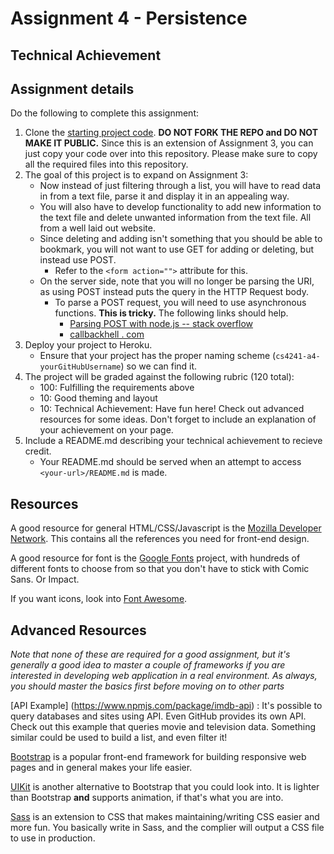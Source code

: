 Assignment 4 - Persistence
===

Technical Achievement 
---


Assignment details
---

Do the following to complete this assignment:

1. Clone the [starting project code](https://github.com/cs4241-16b/A4-Persistence). **DO NOT FORK THE REPO and DO NOT MAKE IT PUBLIC.** Since this is an extension of Assignment 3, you can just copy your code over into this repository. Please make sure to copy all the required files into this repository. 
2. The goal of this project is to expand on Assignment 3: 
	* Now instead of just filtering through a list, you will have to read data in from a text file, parse it and display it in an appealing way. 
	* You will also have to develop functionality to add new information to the text file and delete unwanted information from the text file. All from a well laid out website. 
	* Since deleting and adding isn't something that you should be able to bookmark, you will not want to use GET for adding or deleting, but instead use POST.
		* Refer to the `<form action="">` attribute for this.
	* On the server side, note that you will no longer be parsing the URI, as using POST instead puts the query in the HTTP Request body. 
		* To parse a POST request, you will need to use asynchronous functions. **This is tricky.** The following links should help.
			* [Parsing POST with node.js -- stack overflow](http://stackoverflow.com/a/8640308/2405902)
			* [callbackhell . com](http://callbackhell.com/)
3. Deploy your project to Heroku.
	* Ensure that your project has the proper naming scheme (`cs4241-a4-yourGitHubUsername`) so we can find it.
4. The project will be graded against the following rubric (120 total):
	* 100: Fulfilling the requirements above
	* 10: Good theming and layout
	* 10: Technical Achievement: Have fun here! Check out advanced resources for some ideas. Don't forget to include an explanation of your achievement on your page.
5. Include a README.md describing your technical achievement to recieve credit. 
	* Your README.md should be served when an attempt to access `<your-url>/README.md` is made.


Resources
---

A good resource for general HTML/CSS/Javascript is the [Mozilla Developer Network](https://developer.mozilla.org/en-US/). This contains all the references you need for front-end design.

A good resource for font is the [Google Fonts](https://fonts.google.com/) project, with hundreds of different fonts to choose from so that you don't have to stick with Comic Sans. Or Impact.

If you want icons, look into [Font Awesome](http://fontawesome.io/).

Advanced Resources
---
*Note that none of these are required for a good assignment, but it's generally a good idea to master a couple of frameworks if you are interested in developing web application in a real environment. As always, you should master the basics first before moving on to other parts*

[API Example] (https://www.npmjs.com/package/imdb-api) : It's possible to query databases and sites using API. Even GitHub provides its own API. Check out this example that queries movie and television data. Something similar could be used to build a list, and even filter it!

[Bootstrap](http://getbootstrap.com/) is a popular front-end framework for building responsive web pages and in general makes your life easier. 

[UIKit](https://getuikit.com/) is another alternative to Bootstrap that you could look into. It is lighter than Bootstrap __and__ supports animation, if that's what you are into. 

[Sass](http://sass-lang.com/) is an extension to CSS that makes maintaining/writing CSS easier and more fun. You basically write in Sass, and the complier will output a CSS file to use in production. 